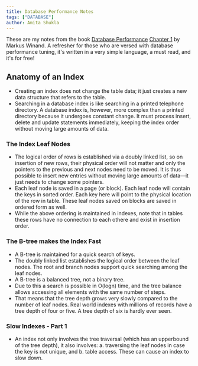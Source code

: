 ```yaml
---
title: Database Performance Notes
tags: ["DATABASE"]
author: Amita Shukla
---
```

These are my notes from the book [Database Performance](https://use-the-index-luke.com/sql/table-of-contents) [Chapter 1](https://use-the-index-luke.com/sql/anatomy) by Markus Winand. A refresher for those who are versed with database performance tuning, it's written in a very simple language, a must read, and it's for free!

## Anatomy of an Index
- Creating an index does not change the table data; it just creates a new data structure that refers to the table.
- Searching in a database index is like searching in a printed telephone directory. A database index is, however, more complex than a printed directory because it undergoes constant change. It must process insert, delete and update statements immediately, keeping the index order without moving large amounts of data.

### The Index Leaf Nodes
- The logical order of rows is established via a doubly linked list, so on insertion of new rows, their physical order will not matter and only the pointers to the previous and next nodes need to be moved. It is thus possible to insert new entries without moving large amounts of data—it just needs to change some pointers.
- Each leaf node is saved in a page (or block). Each leaf node will contain the keys in sorted order. Each key here will point to the physical location of the row in table. These leaf nodes saved on blocks are saved in ordered form as well.
- While the above ordering is maintained in indexes, note that in tables these rows have no connection to each othere and exist in insertion order.

### The B-tree makes the Index Fast
- A B-tree is maintained for a quick search of keys.
- The doubly linked list establishes the logical order between the leaf nodes. The root and branch nodes support quick searching among the leaf nodes.
- A B-tree is a balanced tree, not a binary tree.
- Due to this a search is possible in O(logn) time, and the tree balance allows accessing all elements with the same number of steps.
- That means that the tree depth grows very slowly compared to the number of leaf nodes. Real world indexes with millions of records have a tree depth of four or five. A tree depth of six is hardly ever seen.

### Slow Indexes - Part 1
- An index not only involves the tree traversal (which has an upperbound of the tree depth), it also involves:
    a. traversing the leaf nodes in case the key is not unique, and
    b. table access.
These can cause an index to slow down.